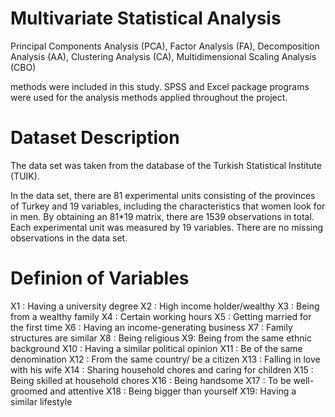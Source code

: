 # Multivariate Statistical Analysis




Principal Components Analysis (PCA), 
Factor Analysis (FA), 
Decomposition Analysis (AA), 
Clustering Analysis (CA), 
Multidimensional Scaling Analysis (CBO) 

methods were included in this study. SPSS and Excel package programs were used for the analysis methods applied throughout the project.



# Dataset Description

The data set was taken from the database of the Turkish Statistical Institute (TUIK).


In the data set, there are 81 experimental units consisting of the provinces of Turkey and 19 variables, 
including the characteristics that women look for in men. By obtaining an 81*19 matrix, there are 1539 observations in total.
Each experimental unit was measured by 19 variables. There are no missing observations in the data set.


 # Definion of Variables
 
X1 : Having a university degree
X2 : High income holder/wealthy
X3 : Being from a wealthy family
X4 : Certain working hours
X5 : Getting married for the first time
X6 : Having an income-generating business
X7 : Family structures are similar
X8 : Being religious
X9: Being from the same ethnic background
X10 : Having a similar political opinion
X11 : Be of the same denomination
X12 : From the same country/ be a citizen
X13 : Falling in love with his wife
X14 : Sharing household chores and caring for children
X15 : Being skilled at household chores
X16 : Being handsome
X17 : To be well-groomed and attentive
X18 : Being bigger than yourself
X19: Having a similar lifestyle
